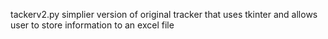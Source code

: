 
tackerv2.py simplier version of original tracker that uses tkinter and allows user to store information to an excel file
